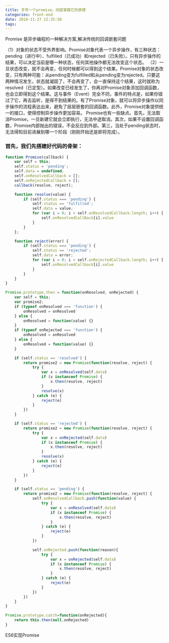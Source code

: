 ```yaml
---
title: 手写一个promise，彻底掌握它的原理
categories: front-end
date: 2018-11-27 22:35:58
tags:
---
```


Promise 是异步编程的一种解决方案,解决传统的回调嵌套问题

（1）对象的状态不受外界影响。Promise对象代表一个异步操作，有三种状态：pending（进行中）、fulfilled（已成功）和rejected（已失败）。只有异步操作的结果，可以决定当前是哪一种状态，任何其他操作都无法改变这个状态。
（2）一旦状态改变，就不会再变，任何时候都可以得到这个结果。Promise对象的状态改变，只有两种可能：从pending变为fulfilled和从pending变为rejected。只要这两种情况发生，状态就凝固了，不会再变了，会一直保持这个结果，这时就称为 resolved（已定型）。如果改变已经发生了，你再对Promise对象添加回调函数，也会立即得到这个结果。这与事件（Event）完全不同，事件的特点是，如果你错过了它，再去监听，是得不到结果的。有了Promise对象，就可以将异步操作以同步操作的流程表达出来，避免了层层嵌套的回调函数。此外，Promise对象提供统一的接口，使得控制异步操作更加容易。
Promise也有一些缺点。首先，无法取消Promise，一旦新建它就会立即执行，无法中途取消。其次，如果不设置回调函数，Promise内部抛出的错误，不会反应到外部。第三，当处于pending状态时，无法得知目前进展到哪一个阶段（刚刚开始还是即将完成）。
 
### 首先，我们先搭建好代码的骨架：
```js
function Promise(callback) {
	var self = this;
	self.status = 'pending';
	self.data = undefined;
	self.onResolvedCallback = [];
	self.onRejectedCallback = [];
	callback(resolve, reject);

	function resolve(value) {
		if (self.status === 'pending') {
			self.status == 'fulfilled';
			self.data = value;
			for (var i = 0; i < self.onResolvedCallback.length; i++) {
				self.onResolvedCallBack[i].value
			}
		}
	};

	function reject(error) {
		if (self.status === 'pending') {
			self.status == 'rejected';
			self.data = error;
			for (var i = 0; i < self.onRejectedCallback.length; i++) {
				self.onResolvedCallback[i].value
			}
		}
	}
}

Promise.prototype.then = function(onResolved, onRejected) {
	var self = this;
	var promise2;
	if (typeof onResolved === 'function') {
		onResolved = onResolved
	} else {
		onResolved = function(value) {}
	}
	if (typeof onRejected === 'function') {
		onResolved = onResolved
	} else {
		onResolved = function(value) {}
	}

	if (self.status == 'resolved') {
		return promise2 = new Promise(function(resolve, reject) {
			try {
				var x = onResolved(self.data)
				if (x instanceof Promise) {
					x.then(resolve, reject)
				}
				resolve(x)
			} catch (e) {
				reject(e)
			}
		})
	}

	if (self.status == 'rejected') {
		return promise2 = new Promise(function(resolve, reject) {
			try {
				var x = onRejected(self.data)
				if (x instanceof Promise) {
					x.then(resolve, reject)
				}
				resolve(x)
			} catch (e) {
				reject(e)
			}
		})
	}

	if (self.status == 'pending') {
		return promise2 = new Promise(function(resolve, reject) {
			self.onResolvedCallback.push(function(value) {
				try {
					var x = onResolved(self.data)
					if (x instanceof Promise) {
						x.then(resolve, reject)
					}
				} catch (e) {
					reject(e)
				}
			})

            self.onRejected.push(function(reason){
                try {
					var x = onRejected(self.data)
					if (x instanceof Promise) {
						x.then(resolve, reject)
					}
				} catch (e) {
					reject(e)
				}
            })
		})
	}
}

Promise.prototype.catch=function(onRejected){
    return this.then(null,onRejected)
}

```
ES6实现Promise